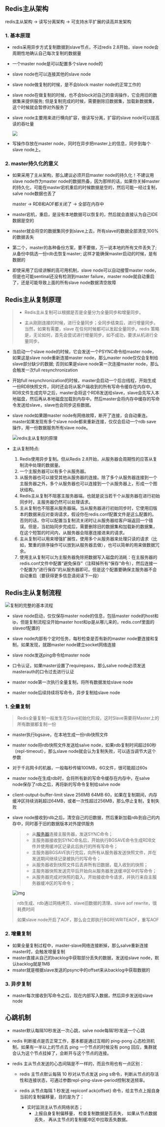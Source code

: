 ## Redis主从架构

redis主从架构 -> 读写分离架构 -> 可支持水平扩展的读高并发架构

### 1. 基本原理

- redis采用异步方式复制数据到slave节点，不过redis 2.8开始，slave node会周期性地确认自己每次复制的数据量

- 一个master node是可以配置多个slave node的

- slave node也可以连接其他的slave node

- slave node做复制的时候，是不会block master node的正常工作的

- slave node在做复制的时候，也不会block对自己的查询操作，它会用旧的数据集来提供服务; 但是复制完成的时候，需要删除旧数据集，加载新数据集，这个时候就会暂停对外服务了

- slave node主要用来进行横向扩容，做读写分离，扩容的slave node可以提高读的吞吐量

  ![](https://raw.githubusercontent.com/hellolib/pictures/main/Typora/pic-00-gitee/20220616150532.png)



- 写操作存放在master node，同时在异步把master上的信息，同步到每个slave node上。

### 2. master持久化的意义

- 如果采用了主从架构，那么建议必须开启master node的持久化！不建议用slave node作为master node的数据热备，因为那样的话，如果你关掉master的持久化，可能在master宕机重启的时候数据是空的，然后可能一经过复制，salve node数据也丢了

  master -> RDB和AOF都关闭了 -> 全部在内存中

- master宕机，重启，是没有本地数据可以恢复的，然后就会直接认为自己IDE数据是空的

- master就会将空的数据集同步到slave上去，所有slave的数据全部清空,100%的数据丢失

- 第二个，master的各种备份方案，要不要做，万一说本地的所有文件丢失了; 从备份中挑选一份rdb去恢复master; 这样才能确保master启动的时候，是有数据的

- 即使采用了后续讲解的高可用机制，slave node可以自动接管master node，但是也可能sentinal还没有检测到master failure，master node就自动重启了，还是可能导致上面的所有slave node数据清空故障

## Redis主从复制原理

> - Redis主从复制可以根据是否是全量分为全量同步和增量同步。
>
> - 主从刚刚连接的时候，进行全量同步；全同步结束后，进行增量同步。当然，如果有需要，slave 在任何时候都可以发起全量同步。redis 策略是，无论如何，首先会尝试进行增量同步，如不成功，要求从机进行全量同步。

- 当启动一个slave node的时候，它会发送一个PSYNC命令给master node，如果这是slave node重新连接master node，那么master node仅仅会复制给slave部分缺少的数据; 否则如果是slave node第一次连接master node，那么会触发一次full resynchronization

- 开始full resynchronization的时候，master会启动一个后台线程，开始生成一份RDB快照文件，同时还会将从客户端收到的所有写命令缓存在内存中。RDB文件生成完毕之后，master会将这个RDB发送给slave，slave会先写入本地磁盘，然后再从本地磁盘加载到内存中。然后master会将内存中缓存的写命令发送给slave，slave也会同步这些数据。

- slave node如果跟master node有网络故障，断开了连接，会自动重连。master如果发现有多个slave node都来重新连接，仅仅会启动一个rdb save操作，用一份数据服务所有slave node。

  ![redis主从复制的原理](https://raw.githubusercontent.com/hellolib/pictures/main/Typora/pic-00-gitee/20220616150542.png)

- 主从复制特点:
  1. Redis使用异步复制。但从Redis 2.8开始，从服务器会周期性的应答从复制流中处理的数据量。
  2. 一个主服务器可以有多个从服务器。
  3. 从服务器也可以接受其他从服务器的连接。除了多个从服务器连接到一个主服务器之外，多个从服务器也可以连接到一个从服务器上，形成一个图状结构。
  4. Redis主从复制不阻塞主服务器端。也就是说当若干个从服务器在进行初始同步时，主服务器仍然可以处理请求。
  5. 主从复制也不阻塞从服务器端。当从服务器进行初始同步时，它使用旧版本的数据来应对查询请求，假设你在redis.conf配置文件是这么配置的。否则的话，你可以配置当复制流关闭时让从服务器给客户端返回一个错误。但是，当初始同步完成后，需要删除旧的数据集和加载新的数据集，在这个短暂的时间内，从服务器会阻塞连接进来的请求。
  6. 主从复制可以用来增强扩展性，使用多个从服务器来处理只读的请求（比如，繁重的排序操作可以放到从服务器去做），也可以简单的用来做数据冗余。
  7. 使用主从复制可以为主服务器免除把数据写入磁盘的消耗：在主服务器的redis.conf文件中配置“避免保存”（注释掉所有“保存“命令），然后连接一个配置为“进行保存”的从服务器即可。但是这个配置要确保主服务器不会自动重启（要获得更多信息请阅读下一段）

## Redis主从复制流程



![复制的完整的基本流程](https://raw.githubusercontent.com/hellolib/pictures/main/Typora/pic-00-gitee/20220616150557.png)

- slave node启动，仅仅保存master node的信息，包括master node的host和ip，但是复制流程没开始master host和ip是从哪儿来的，redis.conf里面的slaveof配置的

- slave node内部有个定时任务，每秒检查是否有新的master node要连接和复制，如果发现，就跟master node建立socket网络连接

- slave node发送ping命令给master node

- 口令认证，如果master设置了requirepass，那么salve node必须发送masterauth的口令过去进行认证

- master node第一次执行全量复制，将所有数据发给slave node

- master node后续持续将写命令，异步复制给slave node

  



### 1. 全量复制

> Redis全量复制一般发生在Slave初始化阶段，这时Slave需要将Master上的所有数据都复制一份

- master执行bgsave，在本地生成一份rdb快照文件

- master node将rdb快照文件发送给salve node，如果rdb复制时间超过60秒（repl-timeout），那么slave node就会认为复制失败，可以适当调节大这个参数

- 对于千兆网卡的机器，一般每秒传输100MB，6G文件，很可能超过60s

- master node在生成rdb时，会将所有新的写命令缓存在内存中，在salve node保存了rdb之后，再将新的写命令复制给salve node

- client-output-buffer-limit slave 256MB 64MB 60，如果在复制期间，内存缓冲区持续消耗超过64MB，或者一次性超过256MB，那么停止复制，复制失败

- slave node接收到rdb之后，清空自己的旧数据，然后重新加载rdb到自己的内存中，同时基于旧的数据版本对外提供服务

  > - 从[服务器](https://cloud.tencent.com/product/cvm?from=10680)连接主服务器，发送SYNC命令； 
  > - 主服务器接收到SYNC命名后，开始执行BGSAVE命令生成RDB文件并使用缓冲区记录此后执行的所有写命令； 
  > - 主服务器BGSAVE执行完后，向所有从服务器发送快照文件，并在发送期间继续记录被执行的写命令； 
  > - 从服务器收到快照文件后丢弃所有旧数据，载入收到的快照； 
  > - 主服务器快照发送完毕后开始向从服务器发送缓冲区中的写命令； 
  > - 从服务器完成对快照的载入，开始接收命令请求，并执行来自主服务器缓冲区的写命令；

  ![img](https://raw.githubusercontent.com/hellolib/pictures/main/Typora/pic-00-gitee/20220701193710.png)

> rdb生成、rdb通过网络拷贝、slave旧数据的清理、slave aof rewrite，很耗费时间
>
> 如果slave node开启了AOF，那么会立即执行BGREWRITEAOF，重写AOF

### 2. 增量复制

- 如果全量复制过程中，master-slave网络连接断掉，那么salve重新连接master时，会触发增量复制
- master直接从自己的backlog中获取部分丢失的数据，发送给slave node，默认backlog就是1MB
- msater就是根据slave发送的psync中的offset来从backlog中获取数据的

### 3. 异步复制

- master每次接收到写命令之后，现在内部写入数据，然后异步发送给slave node

## 心跳机制

- master默认每隔10秒发送一次心跳，salve node每隔1秒发送一个心跳
- redis 判断接点是否正常工作，基本都是通过互相的 ping-pong 心态检测机制，如果有一半以上的节点去 ping 一个节点的时候没有 pong 回应，集群就会认为这个节点挂掉了，会断开与这个节点的连接。

- redis 主从节点发送的心态间隔是不一样的，而且作用也有一点区别：

  - redis 主节点默认每隔 10 秒对从节点发送 ping s命令，判断从节点的存活性和连接状态，可通过参数repl-ping-slave-period控制发送频率。

  - redis 从节点每隔 1 秒发送 replconf ack{offset} 命令，给主节点上报自身当前的复制偏移量，目的是为了：
    - 实时监测主从节点网络状态；
      - 上报自身复制偏移量， 检查复制数据是否丢失， 如果从节点数据丢失， 再从主节点的复制缓冲区中拉取丢失数据。

